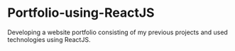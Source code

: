 # Portfolio-using-ReactJS
Developing a website portfolio consisting of my previous projects and used technologies using ReactJS. 
